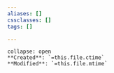```yaml
---
aliases: []
cssclasses: []
tags: []

---
```


```ad-info
collapse: open
**Created**: `=this.file.ctime`
**Modified**: `=this.file.mtime`
```
